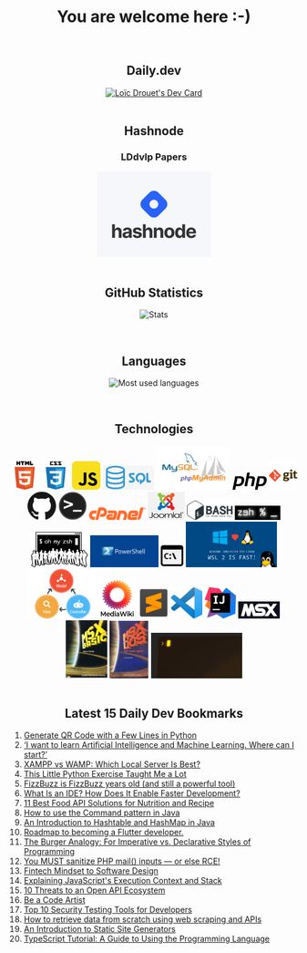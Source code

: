 <h1 align="center"> You are welcome here :-)</h1>

<br />

<div align="center">
    <h2>Daily.dev</h2>    
    <a href="https://app.daily.dev/LDdvlp">
        <img
            src="https://api.daily.dev/devcards/6a2db644d7b342d5924aa8a261fc3c97.png?r=d2h" width="400"
            alt="Loïc Drouet's Dev Card" 
        />
    </a>
</div>

<br />

<div align="center">
    <h2>Hashnode</h2>
    <h3>LDdvlp Papers</h3>
    <a href="https://lddvlp.hashnode.dev/">
        <img 
            src="/images/00-hashnode-logo.jfif" 
            width="200" alt="LDdvlp Papers" 
        />
    </a>
</div>

<br />

<div align="center">
    <h2>GitHub Statistics</h2>
    
![Stats](https://github-readme-stats.vercel.app/api?username=lddvlp&show_icons=true&theme=radical&count_private=true)

</div>

<br />

<div align="center">
    <h2>Languages</h2>

![Most used languages](https://github-readme-stats.vercel.app/api/top-langs/?username=lddvlp)

</div>

<br />

<div align="center">
    <h2>Technologies</h2>

<!-- Image #01    -->
<img alt="HTML5" width="50px" src="https://raw.githubusercontent.com/github/explore/80688e429a7d4ef2fca1e82350fe8e3517d3494d/topics/html/html.png" />

<!-- Image #02    -->
<img alt="CSS3" width="50px" src="https://raw.githubusercontent.com/github/explore/80688e429a7d4ef2fca1e82350fe8e3517d3494d/topics/css/css.png" />

<!-- Image #03    -->
<img alt="JavaScript" width="50px"   src="/images/03-javascript-logo.png" />

<!-- Image #04    -->
<img alt="SQL" width="90px" src="/images/04-sql-logo.jpg" />

<!-- Image #05    -->
<img alt="phpMyAdmin-MySQL" width="130px" src="/images/05-phpmyadmin-mysql-logo.png" />

<!-- Image #06    -->
<img alt="PHP" width="60px" src="/images/06-php-logo-alt.png" />

<!-- Image #07    -->
<img alt="Git" width="50px" src="https://raw.githubusercontent.com/github/explore/80688e429a7d4ef2fca1e82350fe8e3517d3494d/topics/git/git.png" />

<!-- Image #08    -->
<img alt="GitHub" width="50px" src="https://raw.githubusercontent.com/github/explore/78df643247d429f6cc873026c0622819ad797942/topics/github/github.png" />

<!-- Image #09    -->
<img alt="Shell" width="50px" src="https://raw.githubusercontent.com/github/explore/80688e429a7d4ef2fca1e82350fe8e3517d3494d/topics/terminal/terminal.png" />

<!-- Image #10    -->
<img alt="cPanel" width="100px" src="/images/10-cpanel-logo.png" />

<!-- Image #11    -->
<img alt="Joomla!" width="65px" src="/images/11-joomla-logo.png" />

<!-- Image #12    -->
<img alt="Bash" width="80px" src="/images/12-bash-logo.png" />

<!-- Image #13    -->
<img alt="Zsh" width="80px" src="/images/13-zsh-logo.gif" />

<!-- Image #14    -->
<img alt="Oh My Zsh" width="100px" src="/images/14-oh_my_zsh-logo.png" />

<!-- Image #15    -->
<img alt="PowerShell" width="120px" src="/images/15-powershell-logo.jpg" />

<!-- Image #16    -->
<img alt="cmd" width="40px" src="/images/16-cmd-logo.png" />

<!-- Image #17    -->
<img alt="WSL2" width="160px" src="/images/17-wsl2-logo.jpg" />

<!-- Image #18    -->
<img alt="MVC" width="120px" src="/images/18-mvc-logo.jpg" />

<!-- Image #19    -->
<img alt="MediaWiki" width="65px" src="/images/19-mediawiki-logo.png" />

<!-- Image #90    -->
<img alt="Sublime Text" width="55px" src="/images/90-sublime_text-logo.png" />

<!-- Image #91    -->
<img alt="VS Code" width="55px" src="/images/91-vs_code-logo.png" />

<!-- Image #92    -->
<img alt="IntelliJ IDEA" width="55px" src="/images/92-intellij_idea.png" />

<!-- Image #95   -->
<img alt="MSX" width="73px" src="/images/95-msx-logo.png" />

<!-- Image #96    -->
<img alt="MSX-BASIC" width="73px" src="/images/96-msx_ basic-logo.jfif" />

<!-- Image #97    -->
<img alt="MSX-DOS" width="69px" src="/images/97-msx_dos-logo.jpg" />

<!-- Image #99    -->
<img alt="Amber Terminal" width="160px" src="/images/98-amber_terminal.gif" />

</div>

<br />

<div align="center">
    <h2>Latest 15 Daily Dev Bookmarks</h2>
</div>

<!-- daily.dev BOOKMARKS:START -->
1. [Generate QR Code with a Few Lines in Python](https://app.daily.dev/posts/mTRC5wD3Z?utm_source=rss&utm_medium=bookmarks&utm_campaign=Yaq6rDv_C)
2. [‘I want to learn Artificial Intelligence and Machine Learning. Where can I start?’](https://app.daily.dev/posts/249d8397d6fbf8de4a1c4ca4d5c62ddf?utm_source=rss&utm_medium=bookmarks&utm_campaign=Yaq6rDv_C)
3. [XAMPP vs WAMP: Which Local Server Is Best?](https://app.daily.dev/posts/XybKK1-eh?utm_source=rss&utm_medium=bookmarks&utm_campaign=Yaq6rDv_C)
4. [This Little Python Exercise Taught Me a Lot](https://app.daily.dev/posts/8L1LJtVl0?utm_source=rss&utm_medium=bookmarks&utm_campaign=Yaq6rDv_C)
5. [FizzBuzz is FizzBuzz years old &lpar;and still a powerful tool&rpar;](https://app.daily.dev/posts/Q74uS8aYG?utm_source=rss&utm_medium=bookmarks&utm_campaign=Yaq6rDv_C)
6. [What Is an IDE? How Does It Enable Faster Development?](https://app.daily.dev/posts/rjmhhv1qb?utm_source=rss&utm_medium=bookmarks&utm_campaign=Yaq6rDv_C)
7. [11 Best Food API Solutions for Nutrition and Recipe](https://app.daily.dev/posts/WGoXEPQY0?utm_source=rss&utm_medium=bookmarks&utm_campaign=Yaq6rDv_C)
8. [How to use the Command pattern in Java](https://app.daily.dev/posts/s1MIc3bY9?utm_source=rss&utm_medium=bookmarks&utm_campaign=Yaq6rDv_C)
9. [An Introduction to Hashtable and HashMap in Java](https://app.daily.dev/posts/WWUJIIRnf?utm_source=rss&utm_medium=bookmarks&utm_campaign=Yaq6rDv_C)
10. [Roadmap to becoming a Flutter developer.](https://app.daily.dev/posts/8xLvcAGrf?utm_source=rss&utm_medium=bookmarks&utm_campaign=Yaq6rDv_C)
11. [The Burger Analogy: For Imperative vs. Declarative Styles of Programming](https://app.daily.dev/posts/V6aWfgGcc?utm_source=rss&utm_medium=bookmarks&utm_campaign=Yaq6rDv_C)
12. [You MUST sanitize PHP mail&lpar;&rpar; inputs — or else RCE!](https://app.daily.dev/posts/VoQXO6yp9?utm_source=rss&utm_medium=bookmarks&utm_campaign=Yaq6rDv_C)
13. [Fintech Mindset to Software Design](https://app.daily.dev/posts/_AxG9hiTD?utm_source=rss&utm_medium=bookmarks&utm_campaign=Yaq6rDv_C)
14. [Explaining JavaScript&#39;s Execution Context and Stack](https://app.daily.dev/posts/3SKfGO6Zn?utm_source=rss&utm_medium=bookmarks&utm_campaign=Yaq6rDv_C)
15. [10 Threats to an Open API Ecosystem](https://app.daily.dev/posts/Tc32p1c5k?utm_source=rss&utm_medium=bookmarks&utm_campaign=Yaq6rDv_C)
16. [Be a Code Artist](https://app.daily.dev/posts/5oZ31vtI7?utm_source=rss&utm_medium=bookmarks&utm_campaign=Yaq6rDv_C)
17. [Top 10 Security Testing Tools for Developers](https://app.daily.dev/posts/B2UynG5LL?utm_source=rss&utm_medium=bookmarks&utm_campaign=Yaq6rDv_C)
18. [How to retrieve data from scratch using web scraping and APIs](https://app.daily.dev/posts/8BpYNhBme?utm_source=rss&utm_medium=bookmarks&utm_campaign=Yaq6rDv_C)
19. [An Introduction to Static Site Generators](https://app.daily.dev/posts/syrJU9xrC?utm_source=rss&utm_medium=bookmarks&utm_campaign=Yaq6rDv_C)
20. [TypeScript Tutorial: A Guide to Using the Programming Language](https://app.daily.dev/posts/Hqy5ErAA6?utm_source=rss&utm_medium=bookmarks&utm_campaign=Yaq6rDv_C)

<!-- daily.dev BOOKMARKS:END -->
